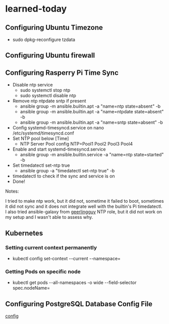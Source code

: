 # learned-today

## Configuring Ubuntu Timezone

* sudo dpkg-reconfigure tzdata

## Configuring Ubuntu firewall



## Configuring Rasperry Pi Time Sync

* Disable ntp service
  * sudo systemctl stop ntp
  * sudo systemctl disable ntp
* Remove ntp ntpdate sntp if present
  * ansible group -m ansible.builtin.apt -a "name=ntp state=absent" -b
  * ansible group -m ansible.builtin.apt -a "name=ntpdate state=absent" -b
  * ansible group -m ansible.builtin.apt -a "name=sntp state=absent" -b
* Config systemd-timesyncd.service on nano /etc/systemd/timesyncd.conf
* Set NTP pool below [Time]
  * NTP Server Pool config NTP=Pool1 Pool2 Pool3 Pool4
* Enable and start systemd-timesyncd.service
  * ansible group -m ansible.builtin.service -a "name=ntp state=started" -b
* Set timedatectl set-ntp true
  * ansible group -a "timedatectl set-ntp true" -b
* timedatectl to check if the sync and service is on
* Done!

Notes:

I tried to make ntp work, but it did not, sometime it failed to boot, sometimes it did not sync and it does not integrate well with the builtin's Pi timedatectl.
I also tried ansible-galaxy from [geerlingguy](https://github.com/geerlingguy/ansible-role-ntp) NTP role, but it did not work on my setup and I wasn't able to assess why.

## Kubernetes
### Setting current context permanently

* kubectl config set-context --current --namespace=

### Getting Pods on specific node

* kubectl get pods --all-namespaces -o wide --field-selector spec.nodeName=<node>

## Configuring PostgreSQL Database Config File

[config](https://www.prisma.io/dataguide/postgresql/authentication-and-authorization/configuring-user-authentication)
